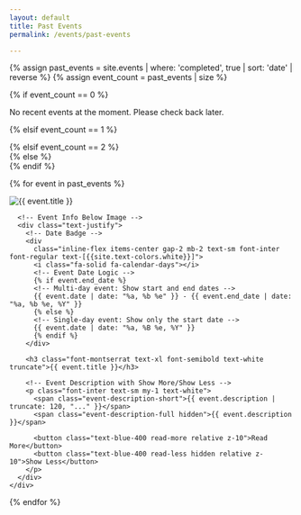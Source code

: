 ```yaml
---
layout: default
title: Past Events
permalink: /events/past-events

---
```


<div class="container pb-10 px-2 md:mx-auto" data-aos="fade-up">

   <!-- Fetch upcoming events -->
  {% assign past_events = site.events | where: 'completed', true | sort: 'date' | reverse %}
  {% assign event_count = past_events | size %}

  {% if event_count == 0 %}
  <div class="font-inter text-center text-gray-500 text-xl mt-16">
  No recent events at the moment. Please check back later.
  </div>

  <!-- Conditionally set grid based on the number of events -->
  {% elsif event_count == 1 %}
    <div class="grid grid-cols-1 place-items-center gap-4 md:gap-8">
  {% elsif event_count == 2 %}
    <div class="grid grid-cols-1 md:grid-cols-2 gap-4 md:gap-8">
  {% else %}
    <div class="grid grid-cols-1 md:grid-cols-2 lg:grid-cols-3 gap-4 md:gap-8 items-start"> <!-- Added items-start -->
  {% endif %}

  {% for event in past_events %}
    <div
      class="event-card relative bg-[{{site.bg-colors.darkBlue}}] p-6 rounded-2xl shadow-lg transition duration-300 hover:shadow-xl hover:scale-[1.02] cursor-pointer"
    >
    <a href="{{ event.url }}" class="absolute inset-0 block"></a>
      <!-- Event Image on Top -->
    <div class="w-full flex justify-center items-center mb-4 aspect-square">
      <img loading="lazy"
        src="{{ event.thumbnail }}"
        alt="{{ event.title }}"
        class="h-full w-full object-contain rounded-md"
      />
    </div>

      <!-- Event Info Below Image -->
      <div class="text-justify">
        <!-- Date Badge -->
        <div
          class="inline-flex items-center gap-2 mb-2 text-sm font-inter font-regular text-[{{site.text-colors.white}}]">
          <i class="fa-solid fa-calendar-days"></i>
          <!-- Event Date Logic -->
          {% if event.end_date %}
          <!-- Multi-day event: Show start and end dates -->
          {{ event.date | date: "%a, %b %e" }} - {{ event.end_date | date: "%a, %b %e, %Y" }}
          {% else %}
          <!-- Single-day event: Show only the start date -->
          {{ event.date | date: "%a, %B %e, %Y" }}
          {% endif %}
        </div>

        <h3 class="font-montserrat text-xl font-semibold text-white truncate">{{ event.title }}</h3>

        <!-- Event Description with Show More/Show Less -->
        <p class="font-inter text-sm my-1 text-white">
          <span class="event-description-short">{{ event.description | truncate: 120, "..." }}</span>
          <span class="event-description-full hidden">{{ event.description }}</span>

          <button class="text-blue-400 read-more relative z-10">Read More</button>
          <button class="text-blue-400 read-less hidden relative z-10">Show Less</button>
        </p>
      </div>
    </div>
  {% endfor %}
  </div>
</div>
